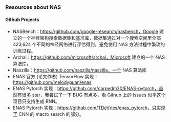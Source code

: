 ### Resources about NAS

#### Github Projects

- NASBench：https://github.com/google-research/nasbench，Google 建立的一个神经架构搜索数据集和基准库，数据集通过对一个搜索空间里全部 423,624 个不同的神经网络进行评估得到，避免使用 NAS 方法过程中繁琐的训练过程。
- Archai：https://github.com/microsoft/archai，Microsoft 建立的一个 NAS 算法库，
- Naszilla：https://github.com/naszilla/naszilla，一个 NAS 算法库
- ENAS 官方 (论文作者) TensorFlow 实现：https://github.com/melodyguan/enas
- ENAS Pytorch 实现：https://github.com/carpedm20/ENAS-pytorch，虽然有很多 star，我尝试了一下 BUG 有点多，看 Github 上的 Issues 似乎这个项目只支持生成 RNN。
- ENAS Pytorch 实现：https://github.com/TDeVries/enas_pytorch，只实现了 CNN 的 macro search 的部分。

